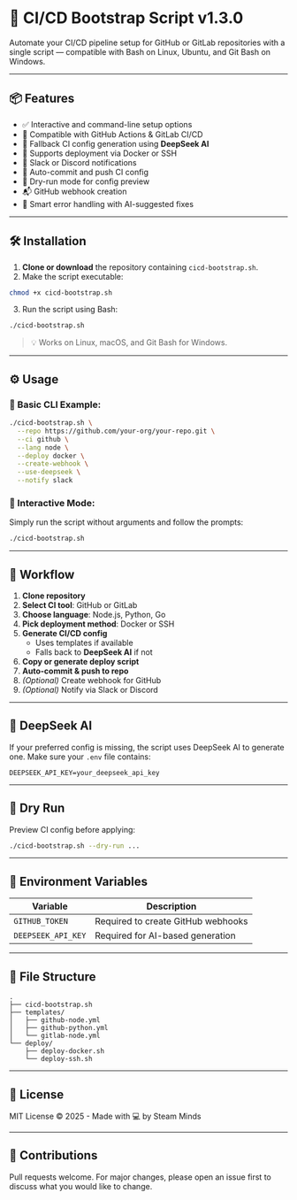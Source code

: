 # 🚀 CI/CD Bootstrap Script v1.3.0

Automate your CI/CD pipeline setup for GitHub or GitLab repositories with a single script — compatible with Bash on Linux, Ubuntu, and Git Bash on Windows.

---

## 📦 Features

- ✅ Interactive and command-line setup options
- 🔁 Compatible with GitHub Actions & GitLab CI/CD
- 🧠 Fallback CI config generation using **DeepSeek AI**
- 🐳 Supports deployment via Docker or SSH
- 🔔 Slack or Discord notifications
- 📩 Auto-commit and push CI config
- 🧪 Dry-run mode for config preview
- 📬 GitHub webhook creation
- 🚨 Smart error handling with AI-suggested fixes

---

## 🛠️ Installation

1. **Clone or download** the repository containing `cicd-bootstrap.sh`.
2. Make the script executable:

```bash
chmod +x cicd-bootstrap.sh
```

3. Run the script using Bash:

```bash
./cicd-bootstrap.sh
```

> 💡 Works on Linux, macOS, and Git Bash for Windows.

---

## ⚙️ Usage

### 🔹 Basic CLI Example:

```bash
./cicd-bootstrap.sh \
  --repo https://github.com/your-org/your-repo.git \
  --ci github \
  --lang node \
  --deploy docker \
  --create-webhook \
  --use-deepseek \
  --notify slack
```

### 🔹 Interactive Mode:

Simply run the script without arguments and follow the prompts:

```bash
./cicd-bootstrap.sh
```

---

## 🔁 Workflow

1. **Clone repository**
2. **Select CI tool**: GitHub or GitLab
3. **Choose language**: Node.js, Python, Go
4. **Pick deployment method**: Docker or SSH
5. **Generate CI/CD config**
   - Uses templates if available
   - Falls back to **DeepSeek AI** if not
6. **Copy or generate deploy script**
7. **Auto-commit & push to repo**
8. *(Optional)* Create webhook for GitHub
9. *(Optional)* Notify via Slack or Discord

---

## 🧠 DeepSeek AI

If your preferred config is missing, the script uses DeepSeek AI to generate one. Make sure your `.env` file contains:

```env
DEEPSEEK_API_KEY=your_deepseek_api_key
```

---

## 🧪 Dry Run

Preview CI config before applying:

```bash
./cicd-bootstrap.sh --dry-run ...
```

---

## 🔐 Environment Variables

| Variable           | Description                        |
|--------------------|------------------------------------|
| `GITHUB_TOKEN`     | Required to create GitHub webhooks |
| `DEEPSEEK_API_KEY` | Required for AI-based generation   |

---

## 🧩 File Structure

```
.
├── cicd-bootstrap.sh
├── templates/
│   ├── github-node.yml
│   ├── github-python.yml
│   └── gitlab-node.yml
└── deploy/
    ├── deploy-docker.sh
    └── deploy-ssh.sh
```

---

## 📄 License

MIT License © 2025 - Made with 💻 by Steam Minds

---

## 🤝 Contributions

Pull requests welcome. For major changes, please open an issue first to discuss what you would like to change.
